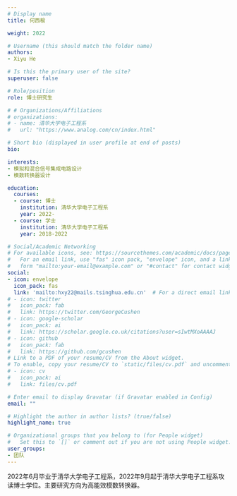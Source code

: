 ```yaml
---
# Display name
title: 何西榆

weight: 2022

# Username (this should match the folder name)
authors:
- Xiyu He

# Is this the primary user of the site?
superuser: false

# Role/position
role: 博士研究生

# # Organizations/Affiliations
# organizations:
# - name: 清华大学电子工程系
#   url: "https://www.analog.com/cn/index.html"

# Short bio (displayed in user profile at end of posts)
bio: 

interests:
- 模拟和混合信号集成电路设计
- 模数转换器设计

education:
  courses:
  - course: 博士
    institution: 清华大学电子工程系
    year: 2022-
  - course: 学士
    institution: 清华大学电子工程系
    year: 2018-2022

# Social/Academic Networking
# For available icons, see: https://sourcethemes.com/academic/docs/page-builder/#icons
#   For an email link, use "fas" icon pack, "envelope" icon, and a link in the
#   form "mailto:your-email@example.com" or "#contact" for contact widget.
social:
- icon: envelope
  icon_pack: fas
  link: 'mailto:hxy22@mails.tsinghua.edu.cn'  # For a direct email link, use "mailto:test@example.org".
# - icon: twitter
#   icon_pack: fab
#   link: https://twitter.com/GeorgeCushen
# - icon: google-scholar
#   icon_pack: ai
#   link: https://scholar.google.co.uk/citations?user=sIwtMXoAAAAJ
# - icon: github
#   icon_pack: fab
#   link: https://github.com/gcushen
# Link to a PDF of your resume/CV from the About widget.
# To enable, copy your resume/CV to `static/files/cv.pdf` and uncomment the lines below.
# - icon: cv
#   icon_pack: ai
#   link: files/cv.pdf

# Enter email to display Gravatar (if Gravatar enabled in Config)
email: ""

# Highlight the author in author lists? (true/false)
highlight_name: true

# Organizational groups that you belong to (for People widget)
#   Set this to `[]` or comment out if you are not using People widget.
user_groups:
- 团队
---
```


2022年6月毕业于清华大学电子工程系，2022年9月起于清华大学电子工程系攻读博士学位。主要研究方向为高能效模数转换器。

